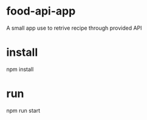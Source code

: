 # food-api-app
A small app use to retrive recipe through provided API
# install
npm install
# run
npm run start
